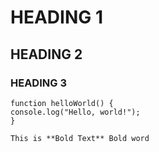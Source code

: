 # HEADING 1
## HEADING 2
### HEADING 3

```
function helloWorld() {
console.log("Hello, world!");
}
```

```
This is **Bold Text** Bold word
```